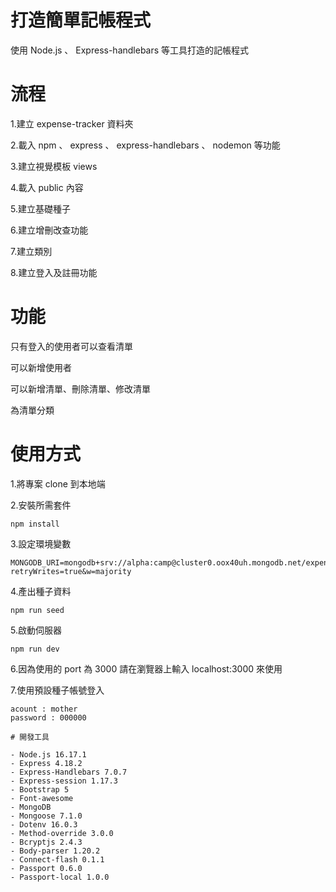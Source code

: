 # 打造簡單記帳程式

使用 Node.js 、 Express-handlebars 等工具打造的記帳程式

# 流程

1.建立 expense-tracker 資料夾

2.載入 npm 、 express 、 express-handlebars 、 nodemon 等功能

3.建立視覺模板 views

4.載入 public 內容

5.建立基礎種子

6.建立增刪改查功能

7.建立類別

8.建立登入及註冊功能

# 功能

只有登入的使用者可以查看清單

可以新增使用者

可以新增清單、刪除清單、修改清單

為清單分類

# 使用方式

1.將專案 clone 到本地端

2.安裝所需套件

```
npm install
```

3.設定環境變數

```
MONGODB_URI=mongodb+srv://alpha:camp@cluster0.oox40uh.mongodb.net/expense?retryWrites=true&w=majority
```

4.產出種子資料

```
npm run seed
```

5.啟動伺服器

```
npm run dev
```

6.因為使用的 port 為 3000 請在瀏覽器上輸入 localhost:3000 來使用

7.使用預設種子帳號登入

```
acount : mother
password : 000000

# 開發工具

- Node.js 16.17.1
- Express 4.18.2
- Express-Handlebars 7.0.7
- Express-session 1.17.3
- Bootstrap 5
- Font-awesome
- MongoDB
- Mongoose 7.1.0
- Dotenv 16.0.3
- Method-override 3.0.0
- Bcryptjs 2.4.3
- Body-parser 1.20.2
- Connect-flash 0.1.1
- Passport 0.6.0
- Passport-local 1.0.0
```
